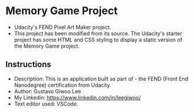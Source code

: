 # Memory Game Project
- Udacity's FEND Pixel Art Maker project.
- This project has been modified from its source. The Udacity's starter project has some HTML and CSS styling to display a static version of the Memory Game project.

## Instructions
- Description: This is an application built as part of - the FEND (Front End Nanodegree) certification from Udacity.
- Author: Gustavo Giwoo Lee
- My Linkedin: https://www.linkedin.com/in/leegiwoo/
- Text editor used: VSCode.
